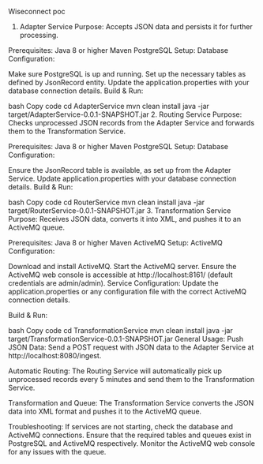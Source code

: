 Wiseconnect poc
1. Adapter Service
Purpose: Accepts JSON data and persists it for further processing.

Prerequisites:
Java 8 or higher
Maven
PostgreSQL
Setup:
Database Configuration:

Make sure PostgreSQL is up and running.
Set up the necessary tables as defined by JsonRecord entity.
Update the application.properties with your database connection details.
Build & Run:

bash
Copy code
cd AdapterService
mvn clean install
java -jar target/AdapterService-0.0.1-SNAPSHOT.jar
2. Routing Service
Purpose: Checks unprocessed JSON records from the Adapter Service and forwards them to the Transformation Service.

Prerequisites:
Java 8 or higher
Maven
PostgreSQL
Setup:
Database Configuration:

Ensure the JsonRecord table is available, as set up from the Adapter Service.
Update application.properties with your database connection details.
Build & Run:

bash
Copy code
cd RouterService
mvn clean install
java -jar target/RouterService-0.0.1-SNAPSHOT.jar
3. Transformation Service
Purpose: Receives JSON data, converts it into XML, and pushes it to an ActiveMQ queue.

Prerequisites:
Java 8 or higher
Maven
ActiveMQ
Setup:
ActiveMQ Configuration:

Download and install ActiveMQ.
Start the ActiveMQ server.
Ensure the ActiveMQ web console is accessible at http://localhost:8161/ (default credentials are admin/admin).
Service Configuration:
Update the application.properties or any configuration file with the correct ActiveMQ connection details.

Build & Run:

bash
Copy code
cd TransformationService
mvn clean install
java -jar target/TransformationService-0.0.1-SNAPSHOT.jar
General Usage:
Push JSON Data:
Send a POST request with JSON data to the Adapter Service at http://localhost:8080/ingest.

Automatic Routing:
The Routing Service will automatically pick up unprocessed records every 5 minutes and send them to the Transformation Service.

Transformation and Queue:
The Transformation Service converts the JSON data into XML format and pushes it to the ActiveMQ queue.

Troubleshooting:
If services are not starting, check the database and ActiveMQ connections.
Ensure that the required tables and queues exist in PostgreSQL and ActiveMQ respectively.
Monitor the ActiveMQ web console for any issues with the queue.
